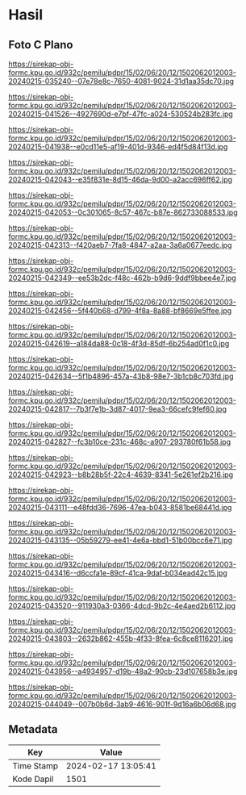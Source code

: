 # Hasil

## Foto C Plano

https://sirekap-obj-formc.kpu.go.id/932c/pemilu/pdpr/15/02/06/20/12/1502062012003-20240215-035240--07e78e8c-7650-4081-9024-31d1aa35dc70.jpg

https://sirekap-obj-formc.kpu.go.id/932c/pemilu/pdpr/15/02/06/20/12/1502062012003-20240215-041526--4927690d-e7bf-47fc-a024-530524b283fc.jpg

https://sirekap-obj-formc.kpu.go.id/932c/pemilu/pdpr/15/02/06/20/12/1502062012003-20240215-041938--e0cd11e5-af19-401d-9346-ed4f5d84f13d.jpg

https://sirekap-obj-formc.kpu.go.id/932c/pemilu/pdpr/15/02/06/20/12/1502062012003-20240215-042043--e35f831e-8d15-46da-9d00-a2acc696ff62.jpg

https://sirekap-obj-formc.kpu.go.id/932c/pemilu/pdpr/15/02/06/20/12/1502062012003-20240215-042053--0c301065-8c57-467c-b87e-862733088533.jpg

https://sirekap-obj-formc.kpu.go.id/932c/pemilu/pdpr/15/02/06/20/12/1502062012003-20240215-042313--f420aeb7-7fa8-4847-a2aa-3a6a0677eedc.jpg

https://sirekap-obj-formc.kpu.go.id/932c/pemilu/pdpr/15/02/06/20/12/1502062012003-20240215-042349--ee53b2dc-f48c-462b-b9d6-9ddf9bbee4e7.jpg

https://sirekap-obj-formc.kpu.go.id/932c/pemilu/pdpr/15/02/06/20/12/1502062012003-20240215-042456--5f440b68-d799-4f8a-8a88-bf8669e5ffee.jpg

https://sirekap-obj-formc.kpu.go.id/932c/pemilu/pdpr/15/02/06/20/12/1502062012003-20240215-042619--a184da88-0c18-4f3d-85df-6b254ad0f1c0.jpg

https://sirekap-obj-formc.kpu.go.id/932c/pemilu/pdpr/15/02/06/20/12/1502062012003-20240215-042634--5f1b4896-457a-43b8-98e7-3b1cb8c703fd.jpg

https://sirekap-obj-formc.kpu.go.id/932c/pemilu/pdpr/15/02/06/20/12/1502062012003-20240215-042817--7b3f7e1b-3d87-4017-9ea3-66cefc9fef60.jpg

https://sirekap-obj-formc.kpu.go.id/932c/pemilu/pdpr/15/02/06/20/12/1502062012003-20240215-042827--fc3b10ce-231c-468c-a907-293780f61b58.jpg

https://sirekap-obj-formc.kpu.go.id/932c/pemilu/pdpr/15/02/06/20/12/1502062012003-20240215-042923--b8b28b5f-22c4-4639-8341-5e261ef2b216.jpg

https://sirekap-obj-formc.kpu.go.id/932c/pemilu/pdpr/15/02/06/20/12/1502062012003-20240215-043111--e48fdd36-7696-47ea-b043-8581be68441d.jpg

https://sirekap-obj-formc.kpu.go.id/932c/pemilu/pdpr/15/02/06/20/12/1502062012003-20240215-043135--05b59279-ee41-4e6a-bbd1-51b00bcc6e71.jpg

https://sirekap-obj-formc.kpu.go.id/932c/pemilu/pdpr/15/02/06/20/12/1502062012003-20240215-043416--d6ccfa1e-89cf-41ca-9daf-b034ead42c15.jpg

https://sirekap-obj-formc.kpu.go.id/932c/pemilu/pdpr/15/02/06/20/12/1502062012003-20240215-043520--911930a3-0366-4dcd-9b2c-4e4aed2b6112.jpg

https://sirekap-obj-formc.kpu.go.id/932c/pemilu/pdpr/15/02/06/20/12/1502062012003-20240215-043803--2632b862-455b-4f33-8fea-6c8ce8116201.jpg

https://sirekap-obj-formc.kpu.go.id/932c/pemilu/pdpr/15/02/06/20/12/1502062012003-20240215-043956--a4934957-d19b-48a2-90cb-23d107658b3e.jpg

https://sirekap-obj-formc.kpu.go.id/932c/pemilu/pdpr/15/02/06/20/12/1502062012003-20240215-044049--007b0b6d-3ab9-4616-901f-9d16a6b06d68.jpg


## Metadata

| Key        | Value               |
| ---------- | ------------------- |
| Time Stamp | 2024-02-17 13:05:41 |
| Kode Dapil | 1501                |



